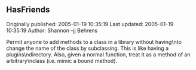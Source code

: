 ## HasFriends 
Originally published: 2005-01-19 10:35:19 
Last updated: 2005-01-19 10:35:19 
Author: Shannon -jj Behrens 
 
Permit anyone to add methods to a class in a library without having\nto change the name of the class by subclassing.  This is like having a plugins\ndirectory.  Also, given a normal function, treat it as a method of an arbitrary\nclass (i.e. mimic a bound method).